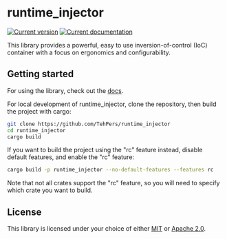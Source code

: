# runtime_injector

[![Current version][crate-badge]][crates-io]
[![Current documentation][doc-badge]][docs]

This library provides a powerful, easy to use inversion-of-control (IoC) container with a focus on ergonomics and configurability.

## Getting started

For using the library, check out the [docs].

For local development of runtime_injector, clone the repository, then build the project with cargo:

```bash
git clone https://github.com/TehPers/runtime_injector
cd runtime_injector
cargo build
```

If you want to build the project using the "rc" feature instead, disable default features, and enable the "rc" feature:

```bash
cargo build -p runtime_injector --no-default-features --features rc
```

Note that not all crates support the "rc" feature, so you will need to specify which crate you want to build.

## License

This library is licensed under your choice of either [MIT](./LICENSE-MIT) or [Apache 2.0](./LICENSE-APACHE).

[crate-badge]: https://img.shields.io/crates/v/runtime_injector?style=flat-square
[doc-badge]: https://img.shields.io/docsrs/runtime_injector?style=flat-square
[crates-io]: https://crates.io/crates/runtime_injector
[docs]: https://docs.rs/runtime_injector
